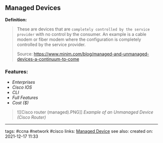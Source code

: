 ## Managed Devices
**Definition:**
>These are devices that are `completely controlled by the service provider` with no control by the consumer. An example is a cable modem or fiber modem where the configuration is completely controlled by the service provider.
>
>Source: https://www.minim.com/blog/managed-and-unmanaged-devices-a-continuum-to-come

### Features:
- *Enterprises*
- *Cisco IOS*
- *CLI*
- *Full Features*
- *Cost ($)*

>![[Cisco router (managed).PNG]]
> *Example of an Unmanaged Device (Cisco Router)*

---
tags: #ccna #network #cisco
links: [Managed Device](https://www.minim.com/blog/managed-and-unmanaged-devices-a-continuum-to-come)
see also:
created on: 2021-12-17 11:33

